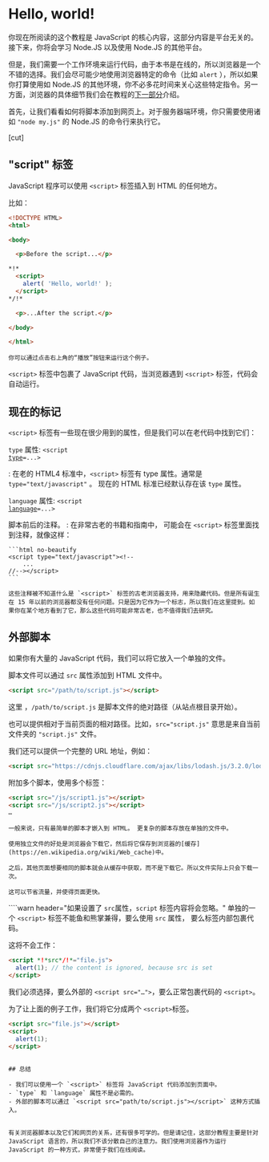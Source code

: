 # Hello, world!

你现在所阅读的这个教程是 JavaScript 的核心内容，这部分内容是平台无关的。接下来，你将会学习 Node.JS 以及使用 Node.JS 的其他平台。

但是，我们需要一个工作环境来运行代码，由于本书是在线的，所以浏览器是一个不错的选择。我们会尽可能少地使用浏览器特定的命令（比如 `alert` ），所以如果你打算使用如 Node.JS 的其他环境，你不必多花时间来关心这些特定指令。另一方面，浏览器的具体细节我们会在教程的[下一部分](/ui)介绍。

首先，让我们看看如何将脚本添加到网页上。对于服务器端环境，你只需要使用诸如 `"node my.js"` 的 Node.JS 的命令行来执行它。

[cut]

## "script" 标签

JavaScript 程序可以使用 `<script>` 标签插入到 HTML 的任何地方。

比如：

```html run height=100
<!DOCTYPE HTML>
<html>

<body>

  <p>Before the script...</p>

*!*
  <script>
    alert( 'Hello, world!' );
  </script>
*/!*

  <p>...After the script.</p>

</body>

</html>
```

```online
你可以通过点击右上角的“播放”按钮来运行这个例子。
```

`<script>` 标签中包裹了 JavaScript 代码，当浏览器遇到 `<script>` 标签，代码会自动运行。


## 现在的标记

 `<script>` 标签有一些现在很少用到的属性，但是我们可以在老代码中找到它们：

`type` 属性: <code>&lt;script <u>type</u>=...&gt;</code>

 : 在老的 HTML4 标准中，`<script>` 标签有 type 属性。通常是 `type="text/javascript"` 。 现在的 HTML 标准已经默认存在该 `type` 属性。

`language` 属性: <code>&lt;script <u>language</u>=...&gt;</code>

脚本前后的注释。
: 在非常古老的书籍和指南中， 可能会在 `<script>` 标签里面找到注释，就像这样：

    ```html no-beautify
    <script type="text/javascript"><!--
        ...
    //--></script>
    ```

    这些注释被不知道什么是 `<script>` 标签的古老浏览器支持，用来隐藏代码。但是所有诞生在 15 年以前的浏览器都没有任何问题。只是因为它作为一个标志，所以我们在这里提到。如果你在某个地方看到了它，那么这些代码可能非常古老，也不值得我们去研究。


## 外部脚本

如果你有大量的 JavaScript 代码，我们可以将它放入一个单独的文件。

脚本文件可以通过 `src` 属性添加到 HTML 文件中。

```html
<script src="/path/to/script.js"></script>
```

这里 ，`/path/to/script.js` 是脚本文件的绝对路径（从站点根目录开始）。

也可以提供相对于当前页面的相对路径。比如，`src="script.js"` 意思是来自当前文件夹的 `"script.js"` 文件。

我们还可以提供一个完整的 URL 地址，例如：

```html
<script src="https://cdnjs.cloudflare.com/ajax/libs/lodash.js/3.2.0/lodash.js"></script>
```

附加多个脚本，使用多个标签：

```html
<script src="/js/script1.js"></script>
<script src="/js/script2.js"></script>
…
```

```smart
一般来说，只有最简单的脚本才嵌入到 HTML。 更复杂的脚本存放在单独的文件中。

使用独立文件的好处是浏览器会下载它，然后将它保存到浏览器的[缓存](https://en.wikipedia.org/wiki/Web_cache)中。

之后，其他页面想要相同的脚本就会从缓存中获取，而不是下载它。所以文件实际上只会下载一次。

这可以节省流量，并使得页面更快。
```

````warn header="如果设置了 `src`属性，`script` 标签内容将会忽略。"
单独的一个 `<script>` 标签不能鱼和熊掌兼得，要么使用 `src` 属性， 要么标签内部包裹代码。

这将不会工作：

```html
<script *!*src*/!*="file.js">
  alert(1); // the content is ignored, because src is set
</script>
```

我们必须选择，要么外部的 `<script src="…">`，要么正常包裹代码的 `<script>`。

为了让上面的例子工作，我们将它分成两个 `<script>`标签。

```html
<script src="file.js"></script>
<script>
  alert(1);
</script>
```
````

## 总结

- 我们可以使用一个 `<script>` 标签将 JavaScript 代码添加到页面中。
- `type` 和 `language` 属性不是必需的。
- 外部的脚本可以通过 `<script src="path/to/script.js"></script>` 这种方式插入。


有关浏览器脚本以及它们和网页的关系，还有很多可学的。但是请记住，这部分教程主要是针对 JavaScript 语言的，所以我们不该分散自己的注意力。我们使用浏览器作为运行 JavaScript 的一种方式，非常便于我们在线阅读。
